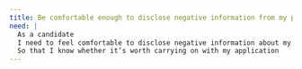 ```yaml
---
title: Be comfortable enough to disclose negative information from my past
need: |
  As a candidate
  I need to feel comfortable to disclose negative information about my past
  So that I know whether it’s worth carrying on with my application
---
```


